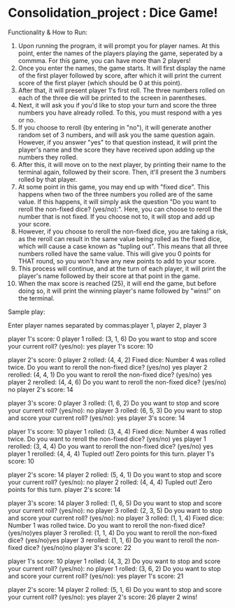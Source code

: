 # Consolidation_project : Dice Game! 

Functionality & How to Run: 
1. Upon running the program, it will prompt you for player names. At this point, enter the names of the players playing the game, seperated by a commma. For this game, you can have more than 2 players! 
2. Once you enter the names, the game starts. It will first display the name of the first player followed by score, after which it will print the current score of the first player (which should be 0 at this point).
3. After that, it will present player 1's first roll. The three numbers rolled on each of the three die will be printed to the screen in parentheses. 
4. Next, it will ask you if you'd like to stop your turn and score the three numbers you have already rolled. To this, you must respond with a yes or no. 
5. If you choose to reroll (by entering in "no"), it will generate another random set of 3 numbers, and will ask you the same question again. However, if you answer "yes" to that question instead, it will print the player's name and the score they have received upon adding up the numbers they rolled. 
6. After this, it will move on to the next player, by printing their name to the terminal again, followed by their score. Then, it'll present the 3 numbers rolled by that player. 
7. At some point in this game, you may end up with "fixed dice". This happens when two of the three numbers you rolled are of the same value. If this happens, it will simply ask the question "Do you want to reroll the non-fixed dice? (yes/no):". Here, you can choose to reroll the number that is not fixed. If you choose not to, it will stop and add up your score. 
8. However, if you choose to reroll the non-fixed dice, you are taking a risk, as the reroll can result in the same value being rolled as the fixed dice, which will cause a case known as "tupling out". This means that all three numbers rolled have the same value. This will give you 0 points for THAT round, so you won't have any new points to add to your score. 
9. This process will continue, and at the turn of each player, it will print the player's name followed by their score at that point in the game. 
10. When the max score is reached (25), it will end the game, but before doing so, it will print the winning player's name followed by "wins!" on the terminal. 


Sample play: 

Enter player names separated by commas:player 1, player 2, player 3

player 1's score: 0
player 1 rolled: (3, 1, 6)
Do you want to stop and score your current roll? (yes/no): yes
player 1's score: 10

 player 2's score: 0
 player 2 rolled: (4, 4, 2)
Fixed dice: Number 4 was rolled twice.
Do you want to reroll the non-fixed dice? (yes/no) yes
 player 2 rerolled: (4, 4, 1)
Do you want to reroll the non-fixed dice? (yes/no) yes 
 player 2 rerolled: (4, 4, 6)
Do you want to reroll the non-fixed dice? (yes/no) no
 player 2's score: 14

 player 3's score: 0
 player 3 rolled: (1, 6, 2)
Do you want to stop and score your current roll? (yes/no): no
 player 3 rolled: (6, 5, 3)
Do you want to stop and score your current roll? (yes/no): yes
 player 3's score: 14

player 1's score: 10
player 1 rolled: (3, 4, 4)
Fixed dice: Number 4 was rolled twice.
Do you want to reroll the non-fixed dice? (yes/no) yes
player 1 rerolled: (3, 4, 4)
Do you want to reroll the non-fixed dice? (yes/no) yes
player 1 rerolled: (4, 4, 4)
Tupled out! Zero points for this turn.
player 1's score: 10

 player 2's score: 14
 player 2 rolled: (5, 4, 1)
Do you want to stop and score your current roll? (yes/no): no
 player 2 rolled: (4, 4, 4)
Tupled out! Zero points for this turn.
 player 2's score: 14

 player 3's score: 14
 player 3 rolled: (1, 6, 5)
Do you want to stop and score your current roll? (yes/no): no 
 player 3 rolled: (2, 3, 5)
Do you want to stop and score your current roll? (yes/no): no
 player 3 rolled: (1, 1, 4)
Fixed dice: Number 1 was rolled twice.
Do you want to reroll the non-fixed dice? (yes/no)yes
 player 3 rerolled: (1, 1, 4)
Do you want to reroll the non-fixed dice? (yes/no)yes
 player 3 rerolled: (1, 1, 6)
Do you want to reroll the non-fixed dice? (yes/no)no
 player 3's score: 22

player 1's score: 10
player 1 rolled: (4, 3, 2)
Do you want to stop and score your current roll? (yes/no): no
player 1 rolled: (3, 6, 2)
Do you want to stop and score your current roll? (yes/no): yes
player 1's score: 21

 player 2's score: 14
 player 2 rolled: (5, 1, 6)
Do you want to stop and score your current roll? (yes/no): yes
 player 2's score: 26
 player 2 wins!